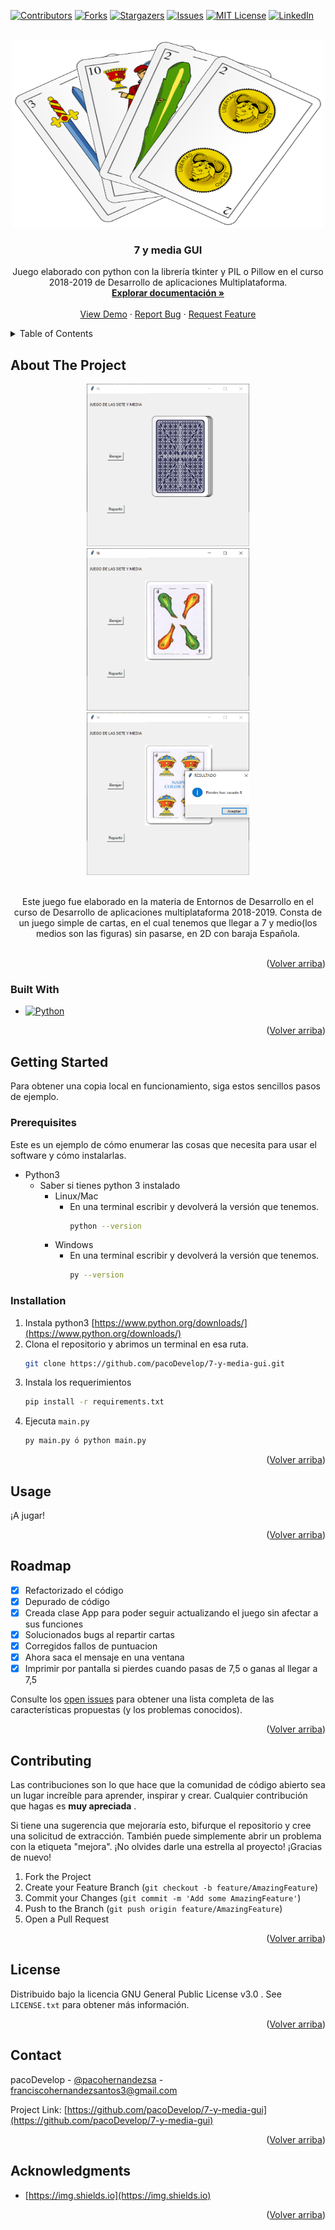 

<a name="readme-top"></a>

[![Contributors][contributors-shield]][contributors-url]
[![Forks][forks-shield]][forks-url]
[![Stargazers][stars-shield]][stars-url]
[![Issues][issues-shield]][issues-url]
[![MIT License][license-shield]][license-url]
[![LinkedIn][linkedin-shield]][linkedin-url]



<!-- PROJECT LOGO -->
<br />
<div align="center">
  <a href="https://github.com/pacoDevelop/7-y-media-gui">
    <img src="images_readme/logo.png" alt="Logo" width="500" height="300">
  </a>

<h3 align="center">7 y media GUI</h3>

  <p align="center">
	Juego elaborado con python con la librería tkinter y PIL o Pillow en el curso 2018-2019 de Desarrollo de aplicaciones Multiplataforma.
    <br />
    <a href="https://github.com/pacoDevelop/7-y-media-gui"><strong>Explorar documentación »</strong></a>
    <br />
    <br />
    <a href="https://github.com/pacoDevelop/7-y-media-gui">View Demo</a>
    ·
    <a href="https://github.com/pacoDevelop/7-y-media-gui/issues">Report Bug</a>
    ·
    <a href="https://github.com/pacoDevelop/7-y-media-gui/issues">Request Feature</a>
  </p>
</div>



<!-- TABLE OF CONTENTS -->
<details>
  <summary>Table of Contents</summary>
  <ol>
    <li>
      <a href="#about-the-project">About The Project</a>
      <ul>
        <li><a href="#built-with">Built With</a></li>
      </ul>
    </li>
    <li>
      <a href="#getting-started">Getting Started</a>
      <ul>
        <li><a href="#prerequisites">Prerequisites</a></li>
        <li><a href="#installation">Installation</a></li>
      </ul>
    </li>
    <li><a href="#usage">Usage</a></li>
    <li><a href="#roadmap">Roadmap</a></li>
    <li><a href="#contributing">Contributing</a></li>
    <li><a href="#license">License</a></li>
    <li><a href="#contact">Contact</a></li>
    <li><a href="#acknowledgments">Acknowledgments</a></li>
  </ol>
</details>



<!-- ABOUT THE PROJECT -->
## About The Project
<div align="center">
<img src="images_readme/juego1.png" alt="Juego" width="260" height="260">

<img src="images_readme/juego3.png" alt="Juego" width="260" height="260">
	
<img src="images_readme/juego2.png" alt="Juego" width="260" height="260">
<br /><br />

Este juego fue elaborado en la materia de Entornos de Desarrollo en el curso de Desarrollo de aplicaciones multiplataforma 2018-2019. Consta de un juego simple de cartas, en el cual tenemos que llegar a 7 y medio(los medios son las figuras) sin pasarse, en 2D con baraja Española.
<br />
<br />

</div>
<p align="right">(<a href="#readme-top">Volver arriba</a>)</p>



### Built With

* [![Python][Python3]][Python-url]

<p align="right">(<a href="#readme-top">Volver arriba</a>)</p>



<!-- GETTING STARTED -->
## Getting Started

 Para obtener una copia local en funcionamiento, siga estos sencillos pasos de ejemplo.

### Prerequisites

Este es un ejemplo de cómo enumerar las cosas que necesita para usar el software y cómo instalarlas.
* Python3
	* Saber si tienes python 3 instalado
		* Linux/Mac
			* En una terminal escribir y devolverá la versión que tenemos.
				``` sh
				python --version
				```
		* Windows
			* En una terminal escribir y devolverá la versión que tenemos.
				``` sh
				py --version
				```
			
### Installation

1. Instala python3 [https://www.python.org/downloads/](https://www.python.org/downloads/)
2. Clona el repositorio y abrimos un terminal en esa ruta.
   ```sh
   git clone https://github.com/pacoDevelop/7-y-media-gui.git
   ```
3. Instala los requerimientos
   ```sh
   pip install -r requirements.txt
   ```
4. Ejecuta  `main.py`
   ```sh
   py main.py ó python main.py
   ```

<p align="right">(<a href="#readme-top">Volver arriba</a>)</p>



<!-- USAGE EXAMPLES -->
## Usage

¡A jugar!


<p align="right">(<a href="#readme-top">Volver arriba</a>)</p>



<!-- ROADMAP -->
## Roadmap
 - [x] Refactorizado el código
 - [x] Depurado de código
 - [x] Creada clase App para poder seguir actualizando el juego sin afectar a sus funciones
 - [x] Solucionados bugs al repartir cartas
 - [x] Corregidos fallos de puntuacion
 - [x] Ahora saca el mensaje en una ventana
 - [x] Imprimir por pantalla si pierdes cuando pasas de 7,5 o ganas al llegar a 7,5

Consulte los [open issues](https://github.com/pacoDevelop/7-y-media-gui/issues) para obtener una lista completa de las características propuestas (y los problemas conocidos).
<p align="right">(<a href="#readme-top">Volver arriba</a>)</p>



<!-- CONTRIBUTING -->
## Contributing
Las contribuciones son lo que hace que la comunidad de código abierto sea un lugar increíble para aprender, inspirar y crear. Cualquier contribución que hagas es **muy apreciada** .

Si tiene una sugerencia que mejoraría esto, bifurque el repositorio y cree una solicitud de extracción. También puede simplemente abrir un problema con la etiqueta "mejora". ¡No olvides darle una estrella al proyecto! ¡Gracias de nuevo!

1. Fork the Project
2. Create your Feature Branch (`git checkout -b feature/AmazingFeature`)
3. Commit your Changes (`git commit -m 'Add some AmazingFeature'`)
4. Push to the Branch (`git push origin feature/AmazingFeature`)
5. Open a Pull Request

<p align="right">(<a href="#readme-top">Volver arriba</a>)</p>



<!-- LICENSE -->
## License

Distribuido bajo la licencia GNU General Public License v3.0 . See `LICENSE.txt` para obtener más información.

<p align="right">(<a href="#readme-top">Volver arriba</a>)</p>



<!-- CONTACT -->
## Contact

pacoDevelop - [@pacohernandezsa](https://twitter.com/pacohernandezsa) - franciscohernandezsantos3@gmail.com

Project Link: [https://github.com/pacoDevelop/7-y-media-gui](https://github.com/pacoDevelop/7-y-media-gui)

<p align="right">(<a href="#readme-top">Volver arriba</a>)</p>



<!-- ACKNOWLEDGMENTS -->
## Acknowledgments

* [https://img.shields.io](https://img.shields.io)


<p align="right">(<a href="#readme-top">Volver arriba</a>)</p>



<!-- MARKDOWN LINKS & IMAGES -->
<!-- https://www.markdownguide.org/basic-syntax/#reference-style-links -->
[contributors-shield]: https://img.shields.io/github/contributors/pacoDevelop/7-y-media-gui.svg?style=for-the-badge
[contributors-url]: https://github.com/pacoDevelop/7-y-media-gui/graphs/contributors
[forks-shield]: https://img.shields.io/github/forks/pacoDevelop/7-y-media-gui.svg?style=for-the-badge
[forks-url]: https://github.com/pacoDevelop/7-y-media-gui/network/members
[stars-shield]: https://img.shields.io/github/stars/pacoDevelop/7-y-media-gui.svg?style=for-the-badge
[stars-url]: https://github.com/pacoDevelop/7-y-media-gui/stargazers
[issues-shield]: https://img.shields.io/github/issues/pacoDevelop/7-y-media-gui.svg?style=for-the-badge
[issues-url]: https://github.com/pacoDevelop/7-y-media-gui/issues
[license-shield]: https://img.shields.io/github/license/pacoDevelop/7-y-media-gui.svg?style=for-the-badge
[license-url]: https://github.com/pacoDevelop/7-y-media-gui/blob/master/LICENSE.txt
[linkedin-shield]: https://img.shields.io/badge/-LinkedIn-black.svg?style=for-the-badge&logo=linkedin&colorB=555
[linkedin-url]: https://linkedin.com/in/francisco-hernandez-santos
[product-screenshot]: images/screenshot.png
[Next.js]: https://img.shields.io/badge/next.js-000000?style=for-the-badge&logo=nextdotjs&logoColor=white
[Python3]: https://img.shields.io/badge/python-3670A0?style=for-the-badge&logo=python&logoColor=ffdd54
[Next-url]: https://nextjs.org/
[Python-url]: https://python.org/
[React.js]: https://img.shields.io/badge/React-20232A?style=for-the-badge&logo=react&logoColor=61DAFB
[React-url]: https://reactjs.org/
[Vue.js]: https://img.shields.io/badge/Vue.js-35495E?style=for-the-badge&logo=vuedotjs&logoColor=4FC08D
[Vue-url]: https://vuejs.org/
[Angular.io]: https://img.shields.io/badge/Angular-DD0031?style=for-the-badge&logo=angular&logoColor=white
[Angular-url]: https://angular.io/
[Svelte.dev]: https://img.shields.io/badge/Svelte-4A4A55?style=for-the-badge&logo=svelte&logoColor=FF3E00
[Svelte-url]: https://svelte.dev/
[Laravel.com]: https://img.shields.io/badge/Laravel-FF2D20?style=for-the-badge&logo=laravel&logoColor=white
[Laravel-url]: https://laravel.com
[Bootstrap.com]: https://img.shields.io/badge/Bootstrap-563D7C?style=for-the-badge&logo=bootstrap&logoColor=white
[Bootstrap-url]: https://getbootstrap.com
[JQuery.com]: https://img.shields.io/badge/jQuery-0769AD?style=for-the-badge&logo=jquery&logoColor=white
[JQuery-url]: https://jquery.com 
